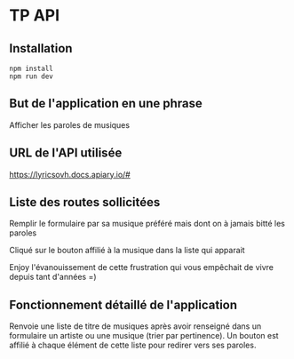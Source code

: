 # TP API

## Installation

```
npm install
npm run dev
```

## But de l'application en une phrase

Afficher les paroles de musiques

## URL de l'API utilisée

https://lyricsovh.docs.apiary.io/#

## Liste des routes sollicitées

Remplir le formulaire par sa musique préféré mais dont on à jamais bitté les paroles

Cliqué sur le bouton affilié à la musique dans la liste qui apparait

Enjoy l'évanouissement de cette frustration qui vous empêchait de vivre depuis tant d'années =)

## Fonctionnement détaillé de l'application

Renvoie une liste de titre de musiques après avoir renseigné dans un formulaire un artiste ou une musique (trier par pertinence).
Un bouton est affilié à chaque élément de cette liste pour redirer vers ses paroles.
